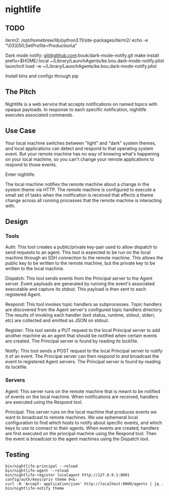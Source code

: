 # nightlife

## TODO

iterm2:
/opt/homebrew/lib/python3.11/site-packages/iterm2/
echo -e “\033]50;SetProfile=Production\a”

Dark mode notify:
git@github.com:bouk/dark-mode-notify.git
make install prefix=$HOME/.local
~/Library/LaunchAgents/ke.bou.dark-mode-notify.plist
launchctl load -w ~/Library/LaunchAgents/ke.bou.dark-mode-notify.plist

Install bins and configs through pip

## The Pitch

Nightlife is a web service that accepts notifications on named topics with
opaque payloads. In response to each specific notification, nightlife executes
associated commands.

## Use Case

Your local machine switches between "light" and "dark" system themes, and local
applications can detect and respond to that operating system event. But your
remote machine has no way of knowing what's happening on your local machine, so
you can't change your remote applications to respond to those events.

Enter nightlife.

The local machine notifies the remote machine about a change in the system theme
via HTTP. The remote machine is configured to execute a small set of tasks when
the notification is received that effects a theme change across all running
processes that the remote machine is interacting with.

## Design

### Tools

Auth: This tool creates a public/private key-pair used to allow dispatch to send
requests to an agent. This tool is expected to be run on the local machine
through an SSH connection to the remote machine. This allows the public key to
be written to the remote machine, but the private key to be written to the local
machine.

Dispatch: This tool sends events from the Principal server to the Agent server.
Event payloads are generated by running the event's associated executable and
capture its stdout. This payload is then sent to each registered Agent.

Respond: This tool invokes topic handlers as subprocesses. Topic handlers are
discovered from the Agent server's configured topic handlers directory. The
results of invoking each handler (exit status, runtime, stdout, stderr, etc) are
collected and emitted as JSON on stdout.

Register: This tool sends a PUT request to the local Principal server to add
another machine as an agent that should be notified when certain events are
created. The Principal server is found by reading its lockfile.

Notify: This tool sends a POST request to the local Principal server to notify
it of an event. The Principal server can then respond to and broadcast the event
to registered Agent servers. The Principal server is found by reading its
lockfile.

### Servers

Agent: This server runs on the remote machine that is meant to be notified of
events on the local machine. When notifications are received, handlers are
executed using the Respond tool.

Principal: This server runs on the local machine that produces events we want to
broadcast to remote machines. We use ephemeral local configuration to find which
hosts to notify about specific events, and which keys to use to connect to their
agents. When events are created, handlers are first executed on the principal
machine using the Respond tool. Then the event is broadcast to the agent
machines using the Dispatch tool.

## Testing

```
bin/nightlife-principal --reload
bin/nightlife-agent --reload
bin/nightlife-register localagent http://127.0.0.1:8001 config/auth/keys/priv theme 0<&-
curl -H 'Accept: application/json' http://localhost:8000/agents | jq .
bin/nightlife-notify theme
```
